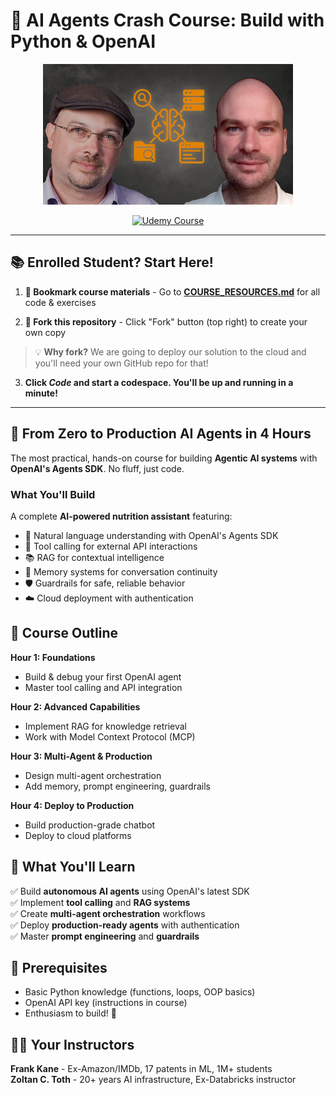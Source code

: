 # 🤖 AI Agents Crash Course: Build with Python & OpenAI

<div align="center">

<img src=".dev/course-image.jpg" alt="AI Agents Crash Course" width="400"/>

[![Udemy Course](https://img.shields.io/badge/Udemy-AI%20Agents%20Crash%20Course-EC5252?style=for-the-badge&logo=udemy&logoColor=white)](https://www.udemy.com/course/YOUR-COURSE-LINK-HERE)

</div>

---

## 📚 **Enrolled Student? Start Here!**

1. **📖 Bookmark course materials** - Go to [**COURSE_RESOURCES.md**](./COURSE_RESOURCES.md) for all code & exercises

2. **🍴 Fork this repository** - Click "Fork" button (top right) to create your own copy
> 💡 **Why fork?** We are going to deploy our solution to the cloud and you'll need your own GitHub repo for that!
3. **Click _Code_ and start a codespace. You'll be up and running in a minute!** 

---

## 🚀 From Zero to Production AI Agents in 4 Hours

The most practical, hands-on course for building **Agentic AI systems** with **OpenAI's Agents SDK**. No fluff, just code.

### What You'll Build

A complete **AI-powered nutrition assistant** featuring:
- 🧠 Natural language understanding with OpenAI's Agents SDK
- 🔧 Tool calling for external API interactions
- 📚 RAG for contextual intelligence
- 💾 Memory systems for conversation continuity
- 🛡️ Guardrails for safe, reliable behavior
- ☁️ Cloud deployment with authentication

## 🎯 Course Outline

**Hour 1: Foundations**
- Build & debug your first OpenAI agent
- Master tool calling and API integration

**Hour 2: Advanced Capabilities**
- Implement RAG for knowledge retrieval
- Work with Model Context Protocol (MCP)

**Hour 3: Multi-Agent & Production**
- Design multi-agent orchestration
- Add memory, prompt engineering, guardrails

**Hour 4: Deploy to Production**
- Build production-grade chatbot
- Deploy to cloud platforms

## 🔑 What You'll Learn

✅ Build **autonomous AI agents** using OpenAI's latest SDK  
✅ Implement **tool calling** and **RAG systems**  
✅ Create **multi-agent orchestration** workflows  
✅ Deploy **production-ready agents** with authentication  
✅ Master **prompt engineering** and **guardrails**  

## 🚦 Prerequisites

- Basic Python knowledge (functions, loops, OOP basics)
- OpenAI API key (instructions in course)
- Enthusiasm to build! 🎯

## 👨‍🏫 Your Instructors

**Frank Kane** - Ex-Amazon/IMDb, 17 patents in ML, 1M+ students  
**Zoltan C. Toth** - 20+ years AI infrastructure, Ex-Databricks instructor

